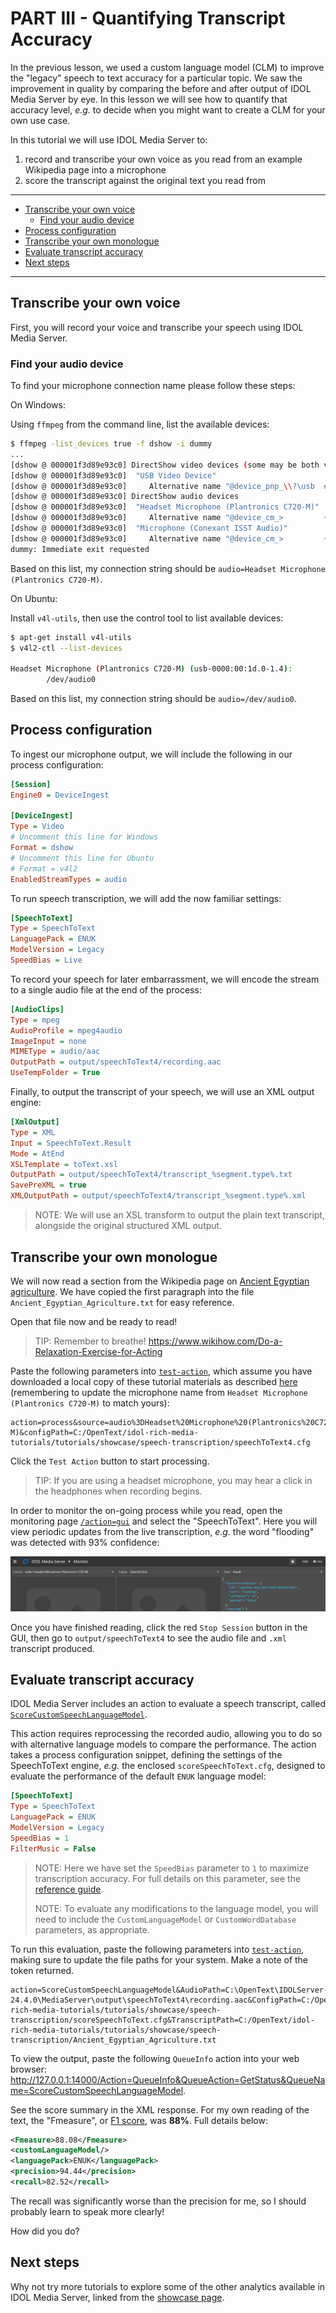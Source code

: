 # PART III - Quantifying Transcript Accuracy

In the previous lesson, we used a custom language model (CLM) to improve the "legacy" speech to text accuracy for a particular topic.  We saw the improvement in quality by comparing the before and after output of IDOL Media Server by eye.  In this lesson we will see how to quantify that accuracy level, *e.g.* to decide when you might want to create a CLM for your own use case.

In this tutorial we will use IDOL Media Server to:

1. record and transcribe your own voice as you read from an example Wikipedia page into a microphone
1. score the transcript against the original text you read from

---

- [Transcribe your own voice](#transcribe-your-own-voice)
  - [Find your audio device](#find-your-audio-device)
- [Process configuration](#process-configuration)
- [Transcribe your own monologue](#transcribe-your-own-monologue)
- [Evaluate transcript accuracy](#evaluate-transcript-accuracy)
- [Next steps](#next-steps)

---

## Transcribe your own voice

First, you will record your voice and transcribe your speech using IDOL Media Server.  

### Find your audio device

To find your microphone connection name please follow these steps:

On Windows:

Using `ffmpeg` from the command line, list the available devices:

```sh
$ ffmpeg -list_devices true -f dshow -i dummy
...
[dshow @ 000001f3d89e93c0] DirectShow video devices (some may be both video and audio devices)
[dshow @ 000001f3d89e93c0]  "USB Video Device"
[dshow @ 000001f3d89e93c0]     Alternative name "@device_pnp_\\?\usb  #vid_04f2&    pid_b5ee&>     mi_00#6&244de3b&0&0000#{65e8773d-8f56-11d0-a3b9-00a0c9223196}\global" 
[dshow @ 000001f3d89e93c0] DirectShow audio devices
[dshow @ 000001f3d89e93c0]  "Headset Microphone (Plantronics C720-M)"
[dshow @ 000001f3d89e93c0]     Alternative name "@device_cm_>         {33D9A762-90C8-11D0-BD43-00A0C911CE86}\wave_{465A54BD-F5FC-4B9A-9EC8-1C310C728109}"
[dshow @ 000001f3d89e93c0]  "Microphone (Conexant ISST Audio)"
[dshow @ 000001f3d89e93c0]     Alternative name "@device_cm_>         {33D9A762-90C8-11D0-BD43-00A0C911CE86}\wave_{7FD05CD2-493B-49AA-BFE2-C091EB64D594}"
dummy: Immediate exit requested
```

Based on this list, my connection string should be `audio=Headset Microphone (Plantronics C720-M)`.

On Ubuntu:

Install `v4l-utils`, then use the control tool to list available devices:

```sh
$ apt-get install v4l-utils
$ v4l2-ctl --list-devices

Headset Microphone (Plantronics C720-M) (usb-0000:00:1d.0-1.4):
        /dev/audio0
```

Based on this list, my connection string should be `audio=/dev/audio0`.

## Process configuration

To ingest our microphone output, we will include the following in our process configuration:

```ini
[Session]
Engine0 = DeviceIngest

[DeviceIngest]
Type = Video
# Uncomment this line for Windows
Format = dshow
# Uncomment this line for Ubuntu
# Format = v4l2
EnabledStreamTypes = audio
```

To run speech transcription, we will add the now familiar settings:

```ini
[SpeechToText]
Type = SpeechToText
LanguagePack = ENUK
ModelVersion = Legacy
SpeedBias = Live
```

To record your speech for later embarrassment, we will encode the stream to a single audio file at the end of the process:

```ini
[AudioClips]
Type = mpeg
AudioProfile = mpeg4audio
ImageInput = none
MIMEType = audio/aac
OutputPath = output/speechToText4/recording.aac
UseTempFolder = True
```

Finally, to output the transcript of your speech, we will use an XML output engine:

```ini
[XmlOutput]
Type = XML
Input = SpeechToText.Result
Mode = AtEnd
XSLTemplate = toText.xsl
OutputPath = output/speechToText4/transcript_%segment.type%.txt
SavePreXML = true
XMLOutputPath = output/speechToText4/transcript_%segment.type%.xml
```

> NOTE: We will use an XSL transform to output the plain text transcript, alongside the original structured XML output.

## Transcribe your own monologue

We will now read a section from the Wikipedia page on [Ancient Egyptian agriculture](https://en.wikipedia.org/wiki/Ancient_Egyptian_agriculture).  We have copied the first paragraph into the file `Ancient_Egyptian_Agriculture.txt` for easy reference.  

Open that file now and be ready to read!

> TIP: Remember to breathe! <https://www.wikihow.com/Do-a-Relaxation-Exercise-for-Acting>

Paste the following parameters into [`test-action`](http://127.0.0.1:14000/a=admin#page/console/test-action), which assume you have downloaded a local copy of these tutorial materials as described [here](../../setup/SETUP.md#obtaining-tutorial-materials) (remembering to update the microphone name from `Headset Microphone (Plantronics C720-M)` to match yours):

```url
action=process&source=audio%3DHeadset%20Microphone%20(Plantronics%20C720-M)&configPath=C:/OpenText/idol-rich-media-tutorials/tutorials/showcase/speech-transcription/speechToText4.cfg
```

Click the `Test Action` button to start processing.

> TIP: If you are using a headset microphone, you may hear a click in the headphones when recording begins.

In order to monitor the on-going process while you read, open the monitoring page [`/action=gui`](http://127.0.0.1:14000/a=gui#/monitor) and select the "SpeechToText".  Here you will view periodic updates from the live transcription, *e.g.* the word "flooding" was detected with 93% confidence:

![live-transcription](./figs/live-transcription.png)

Once you have finished reading, click the red `Stop Session` button in the GUI, then go to `output/speechToText4` to see the audio file and `.xml` transcript produced.

## Evaluate transcript accuracy

IDOL Media Server includes an action to evaluate a speech transcript, called [`ScoreCustomSpeechLanguageModel`](https://www.microfocus.com/documentation/idol/IDOL_24_4/MediaServer_24.4_Documentation/Help/Content/Actions/Training/ScoreCustomSpeechLanguageModel.htm).  

This action requires reprocessing the recorded audio, allowing you to do so with alternative language models to compare the performance. The action takes a process configuration snippet, defining the settings of the SpeechToText engine, *e.g.* the enclosed `scoreSpeechToText.cfg`, designed to evaluate the performance of the default `ENUK` language model:

```ini
[SpeechToText]
Type = SpeechToText
LanguagePack = ENUK
ModelVersion = Legacy
SpeedBias = 1
FilterMusic = False
```

> NOTE: Here we have set the `SpeedBias` parameter to `1` to maximize transcription accuracy.  For full details on this parameter, see the [reference guide](https://www.microfocus.com/documentation/idol/IDOL_24_4/MediaServer_24.4_Documentation/Help/Content/Configuration/Analysis/SpeechToText/SpeedBias.htm).
>
> NOTE: To evaluate any modifications to the language model, you will need to include the `CustomLanguageModel` or `CustomWordDatabase` parameters, as appropriate.

To run this evaluation, paste the following parameters into [`test-action`](http://127.0.0.1:14000/a=admin#page/console/test-action), making sure to update the file paths for your system. Make a note of the token returned.

```url
action=ScoreCustomSpeechLanguageModel&AudioPath=C:\OpenText\IDOLServer-24.4.0\MediaServer\output\speechToText4\recording.aac&ConfigPath=C:/OpenText/idol-rich-media-tutorials/tutorials/showcase/speech-transcription/scoreSpeechToText.cfg&TranscriptPath=C:/OpenText/idol-rich-media-tutorials/tutorials/showcase/speech-transcription/Ancient_Egyptian_Agriculture.txt
```

To view the output, paste the following `QueueInfo` action into your web browser: <http://127.0.0.1:14000/Action=QueueInfo&QueueAction=GetStatus&QueueName=ScoreCustomSpeechLanguageModel>.

See the score summary in the XML response.  For my own reading of the text, the "Fmeasure", or [F1 score](https://en.wikipedia.org/wiki/Precision_and_recall), was __88%__.  Full details below:

```xml
<Fmeasure>88.08</Fmeasure>
<customLanguageModel/>
<languagePack>ENUK</languagePack>
<precision>94.44</precision>
<recall>82.52</recall>
```

The recall was significantly worse than the precision for me, so I should probably learn to speak more clearly!  

How did you do?

## Next steps

Why not try more tutorials to explore some of the other analytics available in IDOL Media Server, linked from the [showcase page](../README.md).
